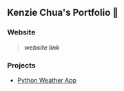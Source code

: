 ## Kenzie Chua's Portfolio 📘

### Website
> ***website link***

### Projects
- [Python Weather App](https://github.com/Kenzorb/Weather-App)
